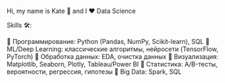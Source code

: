 Hi, my name is Kate 👋 and I ❤️ Data Science

Skills 🛠️:

🔹 Программирование: Python (Pandas, NumPy, Scikit-learn), SQL 
🔹 ML/Deep Learning: классические алгоритмы, нейросети (TensorFlow, PyTorch) 
🔹 Обработка данных: EDA, очистка данных 
🔹 Визуализация: Matplotlib, Seaborn, Plotly, Tableau/Power BI 
🔹 Статистика: A/B-тесты, вероятности, регрессия, гипотезы 
🔹 Big Data: Spark, SQL
